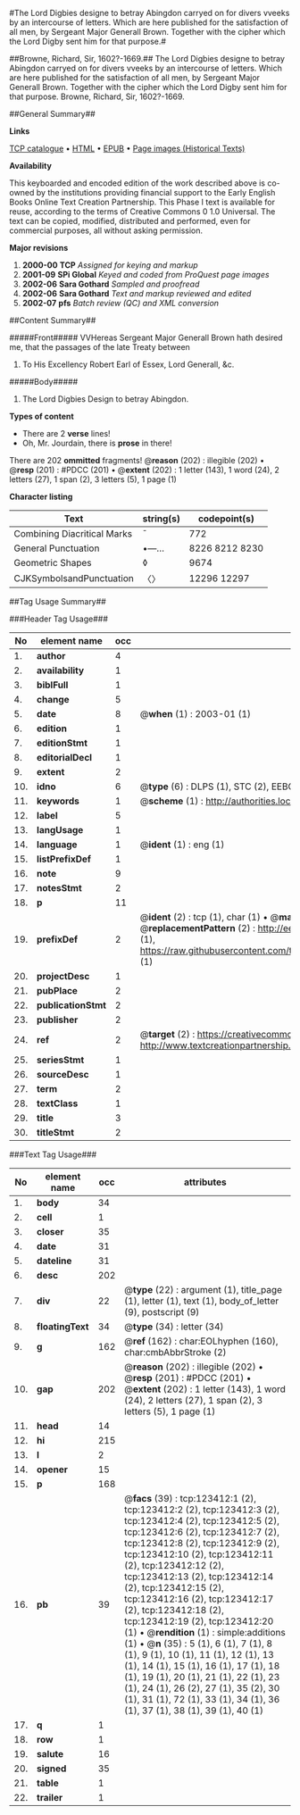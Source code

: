 #The Lord Digbies designe to betray Abingdon carryed on for divers vveeks by an intercourse of letters. Which are here published for the satisfaction of all men, by Sergeant Major Generall Brown. Together with the cipher which the Lord Digby sent him for that purpose.#

##Browne, Richard, Sir, 1602?-1669.##
The Lord Digbies designe to betray Abingdon carryed on for divers vveeks by an intercourse of letters. Which are here published for the satisfaction of all men, by Sergeant Major Generall Brown. Together with the cipher which the Lord Digby sent him for that purpose.
Browne, Richard, Sir, 1602?-1669.

##General Summary##

**Links**

[TCP catalogue](http://www.ota.ox.ac.uk/tcp/)  • 
[HTML](http://tei.it.ox.ac.uk/tcp/Texts-HTML/free/A29/A29852.html)  • 
[EPUB](http://tei.it.ox.ac.uk/tcp/Texts-EPUB/free/A29/A29852.epub) • 
[Page images (Historical Texts)](https://data.historicaltexts.jisc.ac.uk/view?pubId=eebo-99835097e&pageId=eebo-99835097e-39751-1)

**Availability**

This keyboarded and encoded edition of the
	       work described above is co-owned by the institutions
	       providing financial support to the Early English Books
	       Online Text Creation Partnership. This Phase I text is
	       available for reuse, according to the terms of Creative
	       Commons 0 1.0 Universal. The text can be copied,
	       modified, distributed and performed, even for
	       commercial purposes, all without asking permission.

**Major revisions**

1. __2000-00__ __TCP__ *Assigned for keying and markup*
1. __2001-09__ __SPi Global__ *Keyed and coded from ProQuest page images*
1. __2002-06__ __Sara Gothard__ *Sampled and proofread*
1. __2002-06__ __Sara Gothard__ *Text and markup reviewed and edited*
1. __2002-07__ __pfs__ *Batch review (QC) and XML conversion*

##Content Summary##

#####Front#####
VVHereas Sergeant Major Generall Brown hath desired me, that the passages of the late Treaty between
1. To His Excellency Robert Earl of Essex, Lord Generall, &c.

#####Body#####

1. The Lord Digbies Design to betray Abingdon.

**Types of content**

  * There are 2 **verse** lines!
  * Oh, Mr. Jourdain, there is **prose** in there!

There are 202 **ommitted** fragments! 
 @__reason__ (202) : illegible (202)  •  @__resp__ (201) : #PDCC (201)  •  @__extent__ (202) : 1 letter (143), 1 word (24), 2 letters (27), 1 span (2), 3 letters (5), 1 page (1)

**Character listing**


|Text|string(s)|codepoint(s)|
|---|---|---|
|Combining             Diacritical Marks|̄|772|
|General Punctuation|•—…|8226 8212 8230|
|Geometric Shapes|◊|9674|
|CJKSymbolsandPunctuation|〈〉|12296 12297|

##Tag Usage Summary##

###Header Tag Usage###

|No|element name|occ|attributes|
|---|---|---|---|
|1.|__author__|4||
|2.|__availability__|1||
|3.|__biblFull__|1||
|4.|__change__|5||
|5.|__date__|8| @__when__ (1) : 2003-01 (1)|
|6.|__edition__|1||
|7.|__editionStmt__|1||
|8.|__editorialDecl__|1||
|9.|__extent__|2||
|10.|__idno__|6| @__type__ (6) : DLPS (1), STC (2), EEBO-CITATION (1), PROQUEST (1), VID (1)|
|11.|__keywords__|1| @__scheme__ (1) : http://authorities.loc.gov/ (1)|
|12.|__label__|5||
|13.|__langUsage__|1||
|14.|__language__|1| @__ident__ (1) : eng (1)|
|15.|__listPrefixDef__|1||
|16.|__note__|9||
|17.|__notesStmt__|2||
|18.|__p__|11||
|19.|__prefixDef__|2| @__ident__ (2) : tcp (1), char (1)  •  @__matchPattern__ (2) : ([0-9\-]+):([0-9IVX]+) (1), (.+) (1)  •  @__replacementPattern__ (2) : http://eebo.chadwyck.com/downloadtiff?vid=$1&page=$2 (1), https://raw.githubusercontent.com/textcreationpartnership/Texts/master/tcpchars.xml#$1 (1)|
|20.|__projectDesc__|1||
|21.|__pubPlace__|2||
|22.|__publicationStmt__|2||
|23.|__publisher__|2||
|24.|__ref__|2| @__target__ (2) : https://creativecommons.org/publicdomain/zero/1.0/ (1), http://www.textcreationpartnership.org/docs/. (1)|
|25.|__seriesStmt__|1||
|26.|__sourceDesc__|1||
|27.|__term__|2||
|28.|__textClass__|1||
|29.|__title__|3||
|30.|__titleStmt__|2||


###Text Tag Usage###

|No|element name|occ|attributes|
|---|---|---|---|
|1.|__body__|34||
|2.|__cell__|1||
|3.|__closer__|35||
|4.|__date__|31||
|5.|__dateline__|31||
|6.|__desc__|202||
|7.|__div__|22| @__type__ (22) : argument (1), title_page (1), letter (1), text (1), body_of_letter (9), postscript (9)|
|8.|__floatingText__|34| @__type__ (34) : letter (34)|
|9.|__g__|162| @__ref__ (162) : char:EOLhyphen (160), char:cmbAbbrStroke (2)|
|10.|__gap__|202| @__reason__ (202) : illegible (202)  •  @__resp__ (201) : #PDCC (201)  •  @__extent__ (202) : 1 letter (143), 1 word (24), 2 letters (27), 1 span (2), 3 letters (5), 1 page (1)|
|11.|__head__|14||
|12.|__hi__|215||
|13.|__l__|2||
|14.|__opener__|15||
|15.|__p__|168||
|16.|__pb__|39| @__facs__ (39) : tcp:123412:1 (2), tcp:123412:2 (2), tcp:123412:3 (2), tcp:123412:4 (2), tcp:123412:5 (2), tcp:123412:6 (2), tcp:123412:7 (2), tcp:123412:8 (2), tcp:123412:9 (2), tcp:123412:10 (2), tcp:123412:11 (2), tcp:123412:12 (2), tcp:123412:13 (2), tcp:123412:14 (2), tcp:123412:15 (2), tcp:123412:16 (2), tcp:123412:17 (2), tcp:123412:18 (2), tcp:123412:19 (2), tcp:123412:20 (1)  •  @__rendition__ (1) : simple:additions (1)  •  @__n__ (35) : 5 (1), 6 (1), 7 (1), 8 (1), 9 (1), 10 (1), 11 (1), 12 (1), 13 (1), 14 (1), 15 (1), 16 (1), 17 (1), 18 (1), 19 (1), 20 (1), 21 (1), 22 (1), 23 (1), 24 (1), 26 (2), 27 (1), 35 (2), 30 (1), 31 (1), 72 (1), 33 (1), 34 (1), 36 (1), 37 (1), 38 (1), 39 (1), 40 (1)|
|17.|__q__|1||
|18.|__row__|1||
|19.|__salute__|16||
|20.|__signed__|35||
|21.|__table__|1||
|22.|__trailer__|1||
